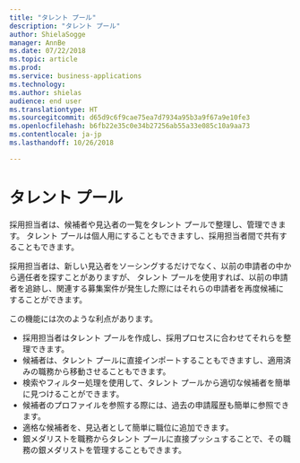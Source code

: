 ```yaml
---
title: "タレント プール"
description: "タレント プール"
author: ShielaSogge
manager: AnnBe
ms.date: 07/22/2018
ms.topic: article
ms.prod: 
ms.service: business-applications
ms.technology: 
ms.author: shielas
audience: end user
ms.translationtype: HT
ms.sourcegitcommit: d65d9c6f9cae75ea7d7934a95b3a9f67a9e10fe3
ms.openlocfilehash: b6fb22e35c0e34b27256ab55a33e085c10a9aa73
ms.contentlocale: ja-jp
ms.lasthandoff: 10/26/2018

---
```


# <a name="talent-pools"></a>タレント プール



採用担当者は、候補者や見込者の一覧をタレント プールで整理し、管理できます。 タレント プールは個人用にすることもできますし、採用担当者間で共有することもできます。

採用担当者は、新しい見込者をソーシングするだけでなく、以前の申請者の中から適任者を探すことがありますが、 タレント プールを使用すれば、以前の申請者を追跡し、関連する募集案件が発生した際にはそれらの申請者を再度候補にすることができます。

この機能には次のような利点があります。

-   採用担当者はタレント プールを作成し、採用プロセスに合わせてそれらを整理できます。
-   候補者は、タレント プールに直接インポートすることもできますし、適用済みの職務から移動させることもできます。
-   検索やフィルター処理を使用して、タレント プールから適切な候補者を簡単に見つけることができます。
-   候補者のプロファイルを参照する際には、過去の申請履歴も簡単に参照できます。
-   適格な候補者を、見込者として簡単に職位に追加できます。
-   銀メダリストを職務からタレント プールに直接プッシュすることで、その職務の銀メダリストを管理することもできます。 

<!--
## Who uses this feature
This feature supports existing recruiter workflows.
## Status
In development
## Target timeframe
Public Preview July 1, GA October 1
## Availability
Cloud
## Regional availability
Global
-->

